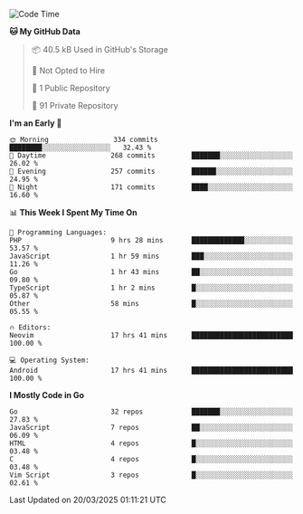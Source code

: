 
<!--START_SECTION:waka-->
![Code Time](http://img.shields.io/badge/Code%20Time-5%2C801%20hrs%2046%20mins-blue)

**🐱 My GitHub Data** 

> 📦 40.5 kB Used in GitHub's Storage 
 > 
> 🚫 Not Opted to Hire
 > 
> 📜 1 Public Repository 
 > 
> 🔑 91 Private Repository 
 > 
**I'm an Early 🐤** 

```text
🌞 Morning                334 commits         ████████░░░░░░░░░░░░░░░░░   32.43 % 
🌆 Daytime                268 commits         ███████░░░░░░░░░░░░░░░░░░   26.02 % 
🌃 Evening                257 commits         ██████░░░░░░░░░░░░░░░░░░░   24.95 % 
🌙 Night                  171 commits         ████░░░░░░░░░░░░░░░░░░░░░   16.60 % 
```


📊 **This Week I Spent My Time On** 

```text
💬 Programming Languages: 
PHP                      9 hrs 28 mins       █████████████░░░░░░░░░░░░   53.57 % 
JavaScript               1 hr 59 mins        ███░░░░░░░░░░░░░░░░░░░░░░   11.26 % 
Go                       1 hr 43 mins        ██░░░░░░░░░░░░░░░░░░░░░░░   09.80 % 
TypeScript               1 hr 2 mins         █░░░░░░░░░░░░░░░░░░░░░░░░   05.87 % 
Other                    58 mins             █░░░░░░░░░░░░░░░░░░░░░░░░   05.55 % 

🔥 Editors: 
Neovim                   17 hrs 41 mins      █████████████████████████   100.00 % 

💻 Operating System: 
Android                  17 hrs 41 mins      █████████████████████████   100.00 % 
```

**I Mostly Code in Go** 

```text
Go                       32 repos            ███████░░░░░░░░░░░░░░░░░░   27.83 % 
JavaScript               7 repos             ██░░░░░░░░░░░░░░░░░░░░░░░   06.09 % 
HTML                     4 repos             █░░░░░░░░░░░░░░░░░░░░░░░░   03.48 % 
C                        4 repos             █░░░░░░░░░░░░░░░░░░░░░░░░   03.48 % 
Vim Script               3 repos             █░░░░░░░░░░░░░░░░░░░░░░░░   02.61 % 
```




 Last Updated on 20/03/2025 01:11:21 UTC
<!--END_SECTION:waka-->
